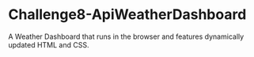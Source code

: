 # Challenge8-ApiWeatherDashboard

A Weather Dashboard that runs in the browser and features dynamically updated HTML and CSS.